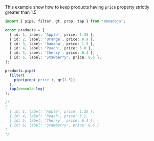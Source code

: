 This example show how to keep products having `price` property strictly greater than 1.5

```typescript
import { pipe, filter, gt, prop, tap } from 'monadojs';

const products = [
  { id: 1, label: 'Apple', price: 1.35 },
  { id: 2, label: 'Orange', price: 0.9 },
  { id: 3, label: 'Banana', price: 1.5 },
  { id: 4, label: 'Peach', price: 5.0 },
  { id: 5, label: 'Cherry', price: 6.4 },
  { id: 6, label: 'Stawberry', price: 8.6 },
];

products.pipe(
  filter(
    pipe(prop('price'), gt(1.5))
  ),
  tap(console.log)
);

/*
[
  { id: 1, label: 'Apple', price: 1.35 },
  { id: 4, label: 'Peach', price: 5 },
  { id: 5, label: 'Cherry', price: 6.4 },
  { id: 6, label: 'Stawberry', price: 8.6 }
]
*/
```
